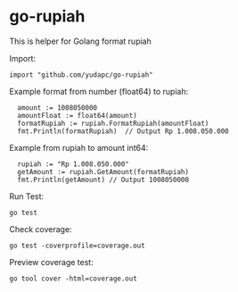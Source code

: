 # go-rupiah

This is helper for Golang format rupiah

Import:

```
import "github.com/yudapc/go-rupiah"
```

Example format from number (float64) to rupiah:

```
  amount := 1008050000
  amountFloat := float64(amount)
  formatRupiah := rupiah.FormatRupiah(amountFloat)
  fmt.Println(formatRupiah)  // Output Rp 1.008.050.000
```

Example from rupiah to amount int64:

```
  rupiah := "Rp 1.008.050.000"
  getAmount := rupiah.GetAmount(formatRupiah)
  fmt.Println(getAmount) // Output 1008050000
```

Run Test:

```
go test
```

Check coverage:

```
go test -coverprofile=coverage.out
```

Preview coverage test:

```
go tool cover -html=coverage.out
```
